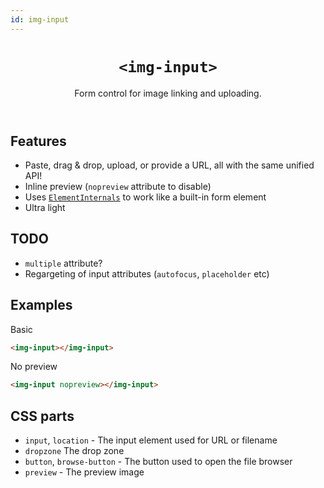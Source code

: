 ```yaml
---
id: img-input
---
```


<header>

# `<img-input>`

Form control for image linking and uploading.

</header>

<main>

## Features

- Paste, drag & drop, upload, or provide a URL, all with the same unified API!
- Inline preview (`nopreview` attribute to disable)
- Uses [`ElementInternals`](https://developer.mozilla.org/en-US/docs/Web/API/ElementInternals) to work like a built-in form element
- Ultra light

## TODO

- `multiple` attribute?
- Regargeting of input attributes (`autofocus`, `placeholder` etc)


## Examples

Basic

```html
<img-input></img-input>
```

No preview

```html
<img-input nopreview></img-input>
```

## CSS parts

- `input`, `location` - The input element used for URL or filename
- `dropzone` The drop zone
- `button`, `browse-button` - The button used to open the file browser
- `preview` - The preview image

</main>